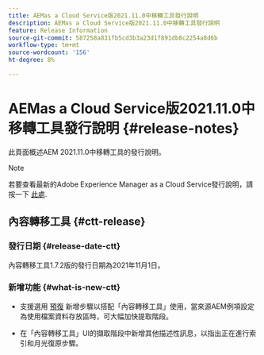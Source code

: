```yaml
---
title: AEMas a Cloud Service版2021.11.0中移轉工具發行說明
description: AEMas a Cloud Service版2021.11.0中移轉工具發行說明
feature: Release Information
source-git-commit: 587258a831fb5cd3b3a23d1f891db8c2254a8d6b
workflow-type: tm+mt
source-wordcount: '156'
ht-degree: 8%

---
```



# AEMas a Cloud Service版2021.11.0中移轉工具發行說明 {#release-notes}

此頁面概述AEM 2021.11.0中移轉工具的發行說明。

>[!NOTE]
>若要查看最新的Adobe Experience Manager as a Cloud Service發行說明，請按一下 [此處](https://experienceleague.adobe.com/docs/experience-manager-cloud-service/release-notes/release-notes/release-notes-current.html?lang=zh-Hant).

## 內容轉移工具 {#ctt-release}

### 發行日期 {#release-date-ctt}

內容轉移工具1.7.2版的發行日期為2021年11月1日。

### 新增功能 {#what-is-new-ctt}

* 支援選用 [預復](https://experienceleague.adobe.com/docs/experience-manager-cloud-service/moving/cloud-migration/content-transfer-tool/handling-large-content-repositories.html?lang=en) 新增步驟以搭配「內容轉移工具」使用，當來源AEM例項設定為使用檔案資料存放區時，可大幅加快提取階段。

* 在「內容轉移工具」UI的擷取階段中新增其他描述性訊息，以指出正在進行索引和月光復原步驟。